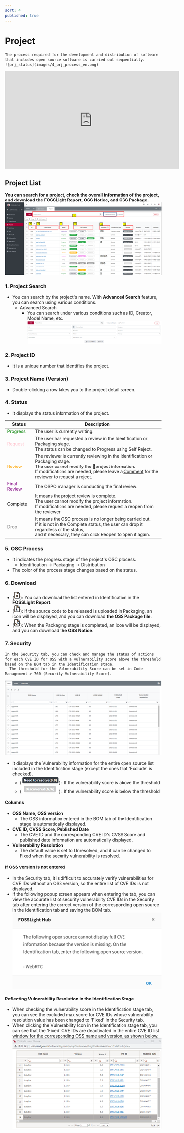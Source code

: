```yaml
---
sort: 4
published: true
---
```

# Project
```note
The process required for the development and distribution of software that includes open source software is carried out sequentially.
![prj_status](images/4_prj_process_en.png)
```
<iframe width="560" height="315" src="https://www.youtube.com/embed/IUrQyj3s-Ps" title="FOSSLight Hub - 프로젝트 생성" frameborder="0" allow="accelerometer; autoplay; clipboard-write; encrypted-media; gyroscope; picture-in-picture" allowfullscreen></iframe>

## Project List
**You can search for a project, check the overall information of the project, and download the FOSSLight Report, OSS Notice, and OSS Package.**
![ProjectList](images/4_project_list_main.png) 

### 1. Project Search
- You can search by the project's name. With **Advanced Search** feature, you can search using various conditions.
    - Advanced Search
        - You can search under various conditions such as ID, Creator, Model Name, etc.
     ![Project_adv_search](images/4_project_search_adv.png)


### 2. Project ID
- It is a unique number that identifies the project.

### 3. Projcet Name (Version)
- Double-clicking a row takes you to the project detail screen.

### 4. Status
- It displays the status information of the project.

|Status|   Description   |
|----|----|
|<span style="color:green"> Progress </span>| The user is currently writing.|
|<span style="color:pink"> Request </span>| The user has requested a review in the Identification or Packaging stage. <br>The status can be changed to Progress using Self Reject.|
|<span style="color:orange"> Review </span>| The reviewer is currently reviewing in the Identification or Packaging stage. <br>The user cannot modify the project information. <br>If modifications are needed, please leave a [Comment](#comment) for the reviewer to request a reject.|
|<span style="color:purple"> Final Review </span>| The OSPO manager is conducting the final review.|
|<span style="color:black"> Complete </span>| It means the project review is complete. <br>The user cannot modify the project information.<br> If modifications are needed, please request a reopen from the reviewer.|
|<span style="color:grey"> Drop </span>| It means the OSC process is no longer being carried out. <br> If it is not in the Complete status, the user can drop it regardless of the status, <br>and if necessary, they can click Reopen to open it again.|


### 5. OSC Process
- It indicates the progress stage of the project's OSC process.
    - Identification -> Packaging -> Distribution
- The color of the process stage changes based on the status.


### 6. Download
- (<img src="images/4_project_download_report_icon.PNG" width="20" height="25" />): You can download the list entered in Identification in the **FOSSLight Report**.
- (<img src="images/4_project_download_file_icon.PNG" width="20" height="25" />): If the source code to be released is uploaded in Packaging, an icon will be displayed, and you can download **the OSS Package file**.
- (<img src="images/4_project_download_notice_icon.PNG" width="20" height="25" />): When the Packaging stage is completed, an icon will be displayed, and you can download **the OSS Notice**.


### 7. Security
```note
In the Security tab, you can check and manage the status of actions for each CVE ID for OSS with a vulnerability score above the threshold based on the BOM tab in the Identification stage.
- The threshold for the Vulnerability Score can be set in Code Management > 760 (Security Vulnerability Score).
```
![prj](images/4_project_sec_list.PNG)
- It displays the Vulnerability information for the entire open source list included in the Identification stage (except the ones that 'Exclude' is checked).
    - (<img src="images/4_project_security_need_to_resolve.PNG" width="120" height="25" />) : If the vulnerability score is above the threshold
    - (<img src="images/4_project_security_na.PNG" width="120" height="25" />) : If the vulnerability score is below the threshold


#### Columns
- **OSS Name, OSS version**
    - The OSS information entered in the BOM tab of the Identification stage is automatically displayed.
- **CVE ID, CVSS Score, Published Date**
    - The CVE ID and the corresponding CVE ID's CVSS Score and published date information are automatically displayed.
- **Vulnerability Resolution**
    - The default value is set to Unresolved, and it can be changed to Fixed when the security vulnerability is resolved.

#### If OSS version is not entered
- In the Security tab, it is difficult to accurately verify vulnerabilities for CVE IDs without an OSS version, so the entire list of CVE IDs is not displayed.
- If the following popup screen appears when entering the tab, you can view the accurate list of security vulnerability CVE IDs in the Security tab after entering the correct version of the corresponding open source in the Identification tab and saving the BOM tab.    
![prj](images/4_project_sec_popup.PNG)

#### Reflecting Vulnerability Resolution in the Identification Stage
- When checking the vulnerability score in the Identification stage tab, you can see the excluded max score for CVE IDs whose vulnerability resolution value has been changed to 'Fixed' in the Security tab.
- When clicking the Vulnerability Icon in the Identification stage tab, you can see that the 'Fixed' CVE IDs are deactivated in the entire CVE ID list window for the corresponding OSS name and version, as shown below.
![fixed](images/4_project_security_fixed.png)
<br>
